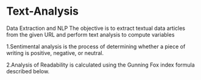 # Text-Analysis
Data Extraction and NLP
The objective is to extract textual data articles from the given URL and perform text analysis to compute variables

1.Sentimental analysis is the process of determining whether a piece of writing is positive, negative, or neutral. 

2.Analysis of Readability is calculated using the Gunning Fox index formula described below.

